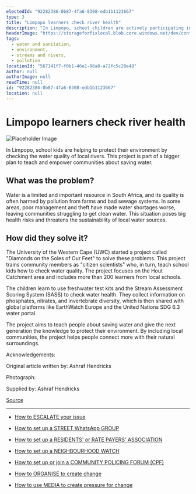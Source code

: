 ```yaml
---
electedId: "92282386-0b87-4fa6-8308-edb1b1123667"
type: 3
title: "Limpopo learners check river health"
description: "In Limpopo, school children are actively participating in a project to monitor the water quality of local rivers, aimed at educating communities about water conservation. This initiative, led by the University of the Western Cape, trains students as 'citizen scientists' to assess water health and share their findings globally."
headerImage: "https://storageforfixlocal.blob.core.windows.net/dev/content/92282386-0b87-4fa6-8308-edb1b1123667/images/92282386-0b87-4fa6-8308-edb1b1123667.webp"
tags:
  - water and sanitation,
  - environment,
  - streams and rivers,
  - pollution
locationId: "567141f7-f0b1-46e1-96a8-a72fc5c28e48"
author: null
authorImage: null
readTime: null
id: "92282386-0b87-4fa6-8308-edb1b1123667"
location: null
---
```


# Limpopo learners check river health
![Placeholder Image](https://storageforfixlocal.blob.core.windows.net/dev/content/92282386-0b87-4fa6-8308-edb1b1123667/images/92282386-0b87-4fa6-8308-edb1b1123667.webp)

  
In Limpopo, school kids are helping to protect their environment by checking the water quality of local rivers. This project is part of a bigger plan to teach and empower communities about saving water.

  
## What was the problem?  
Water is a limited and important resource in South Africa, and its quality is often harmed by pollution from farms and bad sewage systems. In some areas, poor management and theft have made water shortages worse, leaving communities struggling to get clean water. This situation poses big health risks and threatens the sustainability of local water sources.

  
## How did they solve it?  
The University of the Western Cape (UWC) started a project called "Diamonds on the Soles of Our Feet" to solve these problems. This project trains community members as "citizen scientists" who, in turn, teach school kids how to check water quality. The project focuses on the Hout Catchment area and includes more than 200 learners from local schools.

The children learn to use freshwater test kits and the Stream Assessment Scoring System (SASS) to check water health. They collect information on phosphates, nitrates, and invertebrate diversity, which is then shared with global platforms like EarthWatch Europe and the United Nations SDG 6.3 water portal.

The project aims to teach people about saving water and give the next generation the knowledge to protect their environment. By including local communities, the project helps people connect more with their natural surroundings.

Acknowledgements:


Original article written by: Ashraf Hendricks

Photograph: 

Supplied by: Ashraf Hendricks
  

[Source](https://groundup.org.za/article/limpopo-learners-checking-on-water-quality-in-their-rivers/)

  
        
        
    
---

- [How to ESCALATE your issue](/content/5c82dc08-0baf-410a-8de9-f7959a4beb3d/)

- [How to set up a STREET WhatsApp GROUP](/content/d6dea590-a527-494e-a551-c338f3bac46b/)
- [How to set up a RESIDENTS' or RATE PAYERS' ASSOCIATION](/content/70f67bab-f596-433f-9f13-f6545cff700e/)
- [How to set up a NEIGHBOURHOOD WATCH](/content/475ff4fc-c8c6-4c0c-a454-6f6dc42c6ce8/)
- [How to set up or join a COMMUNITY POLICING FORUM (CPF)](/content/475ff4fc-c8c6-4c0c-a454-6f6dc42c6ce8/)
- [How to ORGANISE to create change](/content/2797a122-a084-4237-8d99-8e1c4aea4f6e/)
- [How to use MEDIA to create pressure for change](/content/c13796b6-860b-4830-ba7f-c0113cf9daae/)